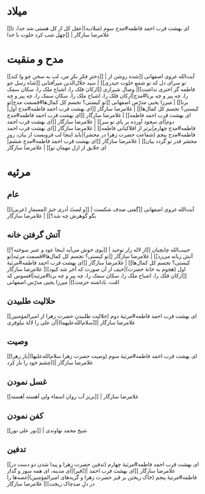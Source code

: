 # میلاد
[[ای بهشت قرب احمد فاطمه#مدح سوم (میلادیه)|عقل کل از کل هستی شد جدا، تا چهل شب کرد خلوت با خدا]] | غلامرضا سازگار

# مدح و منقبت
[[دخترِ فکرِ بکرِ من، لب به سخن چو وا کند]] | آیت‌الله غروی اصفهانی
[[شده روشن از تو سرای دل که تو شمع خلوت حیدری]] ‍| سید جلال‌الدین میرآفتابی
[[شاه رسل چو فاطمه گر اختری نداشت]]| وصال شیرازی
[[ارکان فلک را، اشباح ملک را، سکان سمک را، چه پیر و چه برنا#مدح|ارکان فلک را، اشباح ملک را، سکان سمک را، چه پیر و چه برنا]] | میرزا یحیی مدرّس اصفهانی
[[تو کیستی؟ تجسم کل کمال‌ها#قسمت مدح|تو کیستی؟ تجسم کل کمال‌ها]] | غلامرضا سازگار
[[ای بهشت قرب احمد فاطمه#مدح اول|ای بهشت قرب احمد فاطمه]] | غلامرضا سازگار
[[ای بهشت قرب احمد فاطمه#مدح دوم|ای سجود آورده بر پای تو سر]] | غلامرضا سازگار
[[ای بهشت قرب احمد فاطمه#مدح چهارم|برتر از افلاکیانی فاطمه]] | غلامرضا سازگار
[[ای بهشت قرب احمد فاطمه#مدح پنجم (شفاعت حضرت زهرا در محشر)|باید اینجا لب فروبست از بیان، روز محشر قدر تو گردد بیان]] | غلامرضا سازگار
[[ای بهشت قرب احمد فاطمه#مدح ششم|ای خلایق از ازل مهمان تو]] | غلامرضا سازگار
# مرثیه
## عام
[[و لستُ أدری خبرَ المسمارِ (عربی)]] | آیت‌الله غروی اصفهانی
[[گفتی صدف شکست بگو گوهرش چه شد؟]] | غلامرضا سازگار
## آتش گرفتن خانه
[[بوی خوش می‌آید اینجا عود و عنبر سوخته؟]] | حبیب‌الله چایچیان
[[از لاله‌ زار توحید آتش زبانه می‌زد]] | غلامرضا سازگار
[[تو کیستی؟ تجسم کل کمال‌ها#قسمت مرثیه|تو کیستی؟ تجسم کل کمال‌ها]] | غلامرضا سازگار
[[ای بهشت قرب احمد فاطمه#مرثیۀ اول (هجوم به خانۀ حضرت)|حیف از آن صورت که آخر شد کبود]]| غلامرضا سازگار
[[ارکان فلک را، اشباح ملک را، سکان سمک را، چه پیر و چه برنا#مرثیه|افسوس که امّت، ناداشته حرمت]]| میرزا یحیی مدرّس اصفهانی
## حلالیت طلبیدن
[[ای بهشت قرب احمد فاطمه#مرثیۀ دوم (حلالیت طلبیدنِ حضرت زهرا از امیرالمؤمنین سلام‌الله‌علیهما)|آن علی را لالۀ نیلوفری]]| غلامرضا سازگار

## وصیت
[[ای بهشت قرب احمد فاطمه#مرثیۀ سوم (وصیت حضرت زهرا سلام‌الله‌علیها)|باز زهرا چشم خود را باز کرد]]| غلامرضا سازگار
## غسل نمودن
[[بریز آب روان اسماء ولی آهسته‌ آهسته]] | غلامرضا سازگار
## کفن نمودن
[[نور علی نور]] | شیخ محمد نهاوندی
## تدفین
[[ای بهشت قرب احمد فاطمه#مرثیۀ چهارم‌ (تدفین حضرت زهرا و پیدا شدن دو دست در قبر)|ای مدینه، ای همه سوز و گداز]]| غلامرضا سازگار
[[ای بهشت قرب احمد فاطمه#مرثیۀ پنجم (خاک ریختن بر قبر حضرت زهرا و گریه‌های امیرالمؤمنین)|غصه‌ها را در دلِ صدچاک ریخت]]| غلامرضا سازگار
